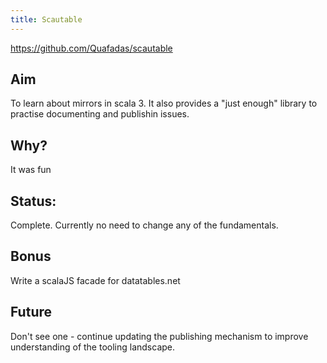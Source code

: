 ```yaml
---
title: Scautable
---
```

https://github.com/Quafadas/scautable

## Aim
To learn about mirrors in scala 3. It also provides a "just enough" library to practise documenting and publishin issues.

## Why?
It was fun

## Status:
Complete. Currently no need to change any of the fundamentals.

## Bonus
Write a scalaJS facade for datatables.net


## Future
Don't see one - continue updating the publishing mechanism to improve understanding of the tooling landscape.

